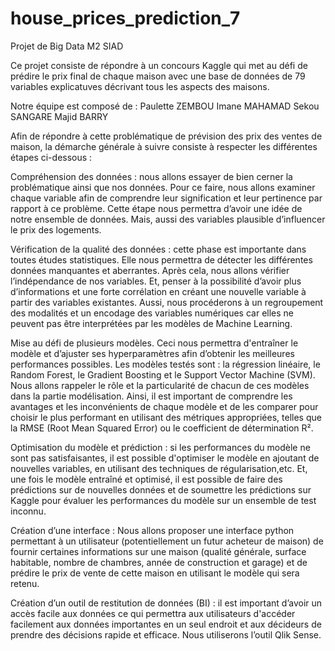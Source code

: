 # house_prices_prediction_7
Projet de Big Data M2 SIAD

Ce projet consiste de répondre à un concours Kaggle qui met au défi de prédire le prix final de chaque maison avec une base de données de 79 variables explicatuves décrivant tous les aspects des maisons.

Notre équipe est composé de : 
Paulette ZEMBOU
Imane MAHAMAD
Sekou SANGARE
Majid BARRY


Afin de répondre à cette problématique de prévision des prix des ventes de maison, la démarche générale à suivre consiste à respecter les différentes étapes ci-dessous  : 

Compréhension des données :  nous allons essayer de bien cerner la problématique ainsi que nos données. Pour ce faire, nous allons examiner chaque variable afin de comprendre leur signification et leur pertinence par rapport à ce problème. Cette étape nous permettra d’avoir une idée de notre ensemble de données. Mais, aussi des variables plausible d’influencer le prix des logements. 

Vérification de la qualité des données :  cette phase est importante dans toutes études statistiques.  Elle nous permettra de détecter les différentes données manquantes et aberrantes. Après cela, nous allons vérifier l’indépendance de nos variables. Et, penser à la possibilité d’avoir plus d’informations et une forte corrélation en créant une nouvelle variable à partir des variables existantes.  Aussi, nous procéderons à un regroupement des modalités et un encodage des variables numériques car elles ne peuvent pas être interprétées par les modèles de Machine Learning.

Mise au défi de plusieurs modèles. Ceci nous permettra d'entraîner le modèle et d’ajuster ses hyperparamètres afin d’obtenir les meilleures performances possibles. Les modèles testés sont :  la régression linéaire, le Random Forest, le Gradient Boosting et le Support Vector Machine (SVM). Nous allons rappeler le rôle et la particularité de chacun de ces modèles dans la partie modélisation. Ainsi,  il est important de comprendre les avantages et les inconvénients de chaque modèle et de les comparer pour choisir le plus performant en utilisant des métriques appropriées, telles que la RMSE (Root Mean Squared Error) ou le coefficient de détermination R².

Optimisation du modèle et prédiction : si les performances du modèle ne sont pas satisfaisantes, il est possible d'optimiser le modèle en ajoutant de nouvelles variables, en utilisant des techniques de régularisation,etc. Et, une fois le modèle entraîné et optimisé, il est possible de faire des prédictions sur de nouvelles données et de soumettre les prédictions sur Kaggle pour évaluer les performances du modèle sur un ensemble de test inconnu.

Création d’une interface :  Nous allons proposer une interface python permettant à un utilisateur (potentiellement un futur acheteur de maison) de fournir certaines informations sur une maison (qualité générale, surface habitable, nombre de chambres, année de construction et garage) et de prédire le prix de vente de cette maison en utilisant le modèle qui sera retenu.

Création d’un outil de restitution de données (BI) : il est important d’avoir un accès facile aux données ce qui permettra aux utilisateurs d'accéder facilement aux données importantes en un seul endroit et aux décideurs de prendre des décisions rapide et efficace. Nous utiliserons l’outil Qlik Sense.
